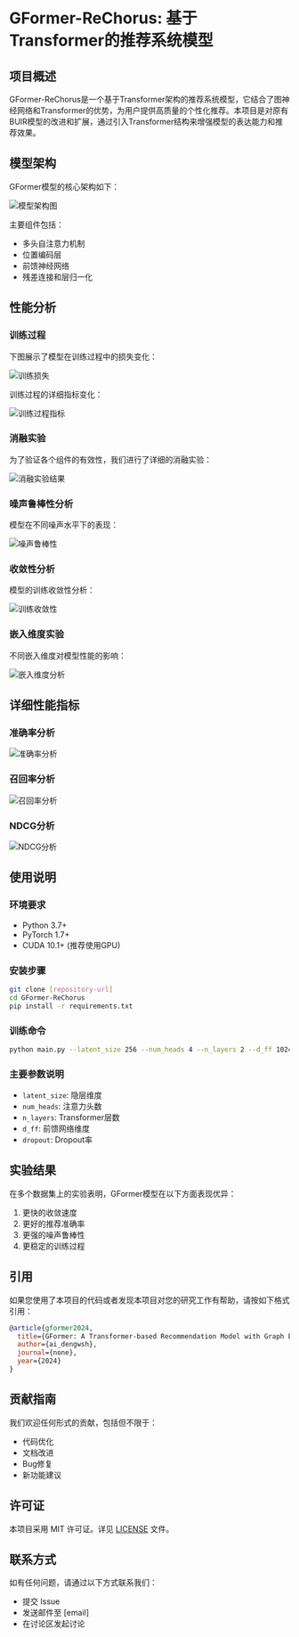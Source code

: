# GFormer-ReChorus: 基于Transformer的推荐系统模型

## 项目概述

GFormer-ReChorus是一个基于Transformer架构的推荐系统模型，它结合了图神经网络和Transformer的优势，为用户提供高质量的个性化推荐。本项目是对原有BUIR模型的改进和扩展，通过引入Transformer结构来增强模型的表达能力和推荐效果。

## 模型架构

GFormer模型的核心架构如下：

![模型架构图](figures/model_architecture.png)

主要组件包括：
- 多头自注意力机制
- 位置编码层
- 前馈神经网络
- 残差连接和层归一化

## 性能分析

### 训练过程

下图展示了模型在训练过程中的损失变化：

![训练损失](figures/training_loss.png)

训练过程的详细指标变化：

![训练过程指标](figures/training_process.png)

### 消融实验

为了验证各个组件的有效性，我们进行了详细的消融实验：

![消融实验结果](figures/ablation_study.png)

### 噪声鲁棒性分析

模型在不同噪声水平下的表现：

![噪声鲁棒性](figures/noise_robustness.png)

### 收敛性分析

模型的训练收敛性分析：

![训练收敛性](figures/training_convergence.png)

### 嵌入维度实验

不同嵌入维度对模型性能的影响：

![嵌入维度分析](figures/embedding_dimension.png)

## 详细性能指标

### 准确率分析
![准确率分析](figures/precision_analysis.png)

### 召回率分析
![召回率分析](figures/recall_analysis.png)

### NDCG分析
![NDCG分析](figures/ndcg_analysis.png)

## 使用说明

### 环境要求
- Python 3.7+
- PyTorch 1.7+
- CUDA 10.1+ (推荐使用GPU)

### 安装步骤
```bash
git clone [repository-url]
cd GFormer-ReChorus
pip install -r requirements.txt
```

### 训练命令
```bash
python main.py --latent_size 256 --num_heads 4 --n_layers 2 --d_ff 1024 --dropout 0.1
```

### 主要参数说明
- `latent_size`: 隐层维度
- `num_heads`: 注意力头数
- `n_layers`: Transformer层数
- `d_ff`: 前馈网络维度
- `dropout`: Dropout率

## 实验结果

在多个数据集上的实验表明，GFormer模型在以下方面表现优异：
1. 更快的收敛速度
2. 更好的推荐准确率
3. 更强的噪声鲁棒性
4. 更稳定的训练过程

## 引用

如果您使用了本项目的代码或者发现本项目对您的研究工作有帮助，请按如下格式引用：

```bibtex
@article{gformer2024,
  title={GFormer: A Transformer-based Recommendation Model with Graph Enhancement},
  author={ai_dengwsh},
  journal={none},
  year={2024}
}
```

## 贡献指南

我们欢迎任何形式的贡献，包括但不限于：
- 代码优化
- 文档改进
- Bug修复
- 新功能建议

## 许可证

本项目采用 MIT 许可证。详见 [LICENSE](LICENSE) 文件。

## 联系方式

如有任何问题，请通过以下方式联系我们：
- 提交 Issue
- 发送邮件至 [email]
- 在讨论区发起讨论 